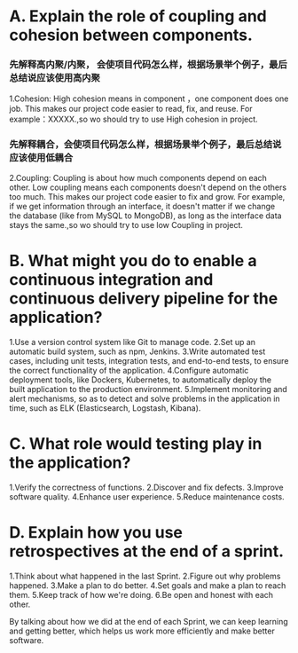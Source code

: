 # A. Explain the role of coupling and cohesion between components. 
### 先解释高内聚/内聚， 会使项目代码怎么样，根据场景举个例子，最后总结说应该使用高内聚
1.Cohesion: High cohesion means in component ，one component does one job.  This makes our project code easier to read, fix, and reuse. For example：XXXXX.,so wo should try to use  High cohesion in project.

### 先解释耦合，会使项目代码怎么样，根据场景举个例子，最后总结说应该使用低耦合
2.Coupling: Coupling is about how much components depend on each other. Low coupling means each components doesn't depend on the others too much. This makes our project code easier to fix and grow. For example, if we get information through an interface, it doesn't matter if we change the database (like from MySQL to MongoDB), as long as the interface data stays the same.,so wo should try to use  low Coupling in project.


# B. What might you do to enable a continuous integration and continuous delivery pipeline for the application?


1.Use a version control system like Git to manage code.
2.Set up an automatic build system, such as npm, Jenkins.
3.Write automated test cases, including unit tests, integration tests, and end-to-end tests, to ensure the correct functionality of the application.
4.Configure automatic deployment tools, like Dockers, Kubernetes, to automatically deploy the built application to the production environment.
5.Implement monitoring and alert mechanisms, so as to detect and solve problems in the application in time, such as ELK (Elasticsearch, Logstash, Kibana).

# C. What role would testing play in the application?

1.Verify the correctness of functions.
2.Discover and fix defects.
3.Improve software quality.
4.Enhance user experience.
5.Reduce maintenance costs.

# D. Explain how you use retrospectives at the end of a sprint.

1.Think about what happened in the last Sprint.
2.Figure out why problems happened.
3.Make a plan to do better.
4.Set goals and make a plan to reach them.
5.Keep track of how we're doing.
6.Be open and honest with each other.

By talking about how we did at the end of each Sprint, we can keep learning and getting better, which helps us work more efficiently and make better software.
